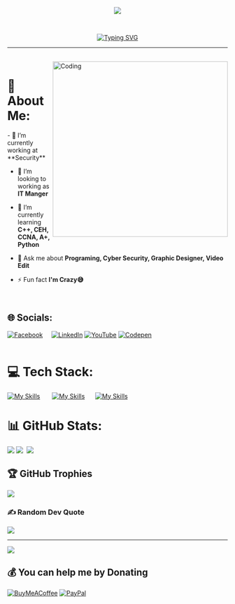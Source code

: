 <p align="center">
<img src="https://minimalistic-wallpaper.demolab.com/?random" max-width="90%"></p>
<!-- <img src="https://raw.githubusercontent.com/DenverCoder1/minimalistic-wallpaper-collection/main/images/muhammad-nafay-deer-and-the-fireflies.jpg" max-width="90%"></p> -->

<br>
<p align="center">
<a href="https://git.io/typing-svg"><img src="https://readme-typing-svg.demolab.com?font=Fira+Code&weight=600&size=30&duration=3000&pause=1000&color=594EAD&center=true&vCenter=true&width=435&lines=Hi+%F0%9F%91%8B%2C+I'm+Ahmed+Hamed;Welcome+To+My+Profile😃" alt="Typing SVG" /></p></a><hr>
<br>
  
<img align="right" alt="Coding" width="400" src="https://i.ibb.co/MZVN04H/6352cb28262707-5637231a2a4a7.gif">

  <h1>💫 About Me: </h1>
- 🔭 I’m currently working at **Security**
  
- 👯 I’m looking to working as **IT Manger**
  
-  🌱 I’m currently learning **C++, CEH, CCNA, A+, Python**
  
- 💬 Ask me about **Programing, Cyber Security, Graphic Designer, Video Edit**
  
- ⚡ Fun fact **I'm Crazy😅**




<br>

## 🌐 Socials:
[![Facebook](https://img.shields.io/badge/Facebook-%231877F2.svg?logo=Facebook&logoColor=white)](https://facebook.com/ahmedhamed.0010) &nbsp;
&nbsp;
[![LinkedIn](https://img.shields.io/badge/LinkedIn-%230077B5.svg?logo=linkedin&logoColor=white)](https://linkedin.com/in/ahmed-hamed665) [![YouTube](https://img.shields.io/badge/YouTube-%23FF0000.svg?logo=YouTube&logoColor=white)](https://youtube.com/@technohamed) [![Codepen](https://img.shields.io/badge/Codepen-000000?style=for-the-badge&logo=codepen&logoColor=white)](https://codepen.io/TechnoHamed) 
<br>
<br>
# 💻 Tech Stack:
[![My Skills](https://skillicons.dev/icons?i=c,cpp,cs,py,html,css,js,bootstrap,&perline=4&theme=dark)](https://skillicons.dev) &nbsp;&nbsp;&nbsp;&nbsp;&nbsp; [![My Skills](https://skillicons.dev/icons?i=arduino,discord,github,linux,vscode,visualstudio,&perline=3&theme=dark)](https://skillicons.dev) &nbsp;&nbsp;&nbsp;&nbsp;&nbsp;[![My Skills](https://skillicons.dev/icons?i=ps,ai,ae,pr,au,xd,figma,blender,&perline=4&theme=dark)](https://skillicons.dev)
<br>

# 📊 GitHub Stats:
![](https://github-readme-stats.vercel.app/api/top-langs/?username=TechnoHamed&theme=nightowl&hide_border=false&include_all_commits=true&count_private=true&layout=compact) ![](https://github-readme-stats.vercel.app/api?username=TechnoHamed&theme=nightowl&hide_border=false&include_all_commits=true&count_private=true)&nbsp;
![](https://github-readme-streak-stats.herokuapp.com/?user=TechnoHamed&theme=nightowl&hide_border=false)<br>


## 🏆 GitHub Trophies
![](https://github-profile-trophy.vercel.app/?username=TechnoHamed&theme=nord&no-frame=false&no-bg=false&margin-w=4)

### ✍️ Random Dev Quote
![](https://quotes-github-readme.vercel.app/api?type=horizontal&theme=tokyonight)

---
[![](https://visitcount.itsvg.in/api?id=TechnoHamed&icon=0&color=6)](https://visitcount.itsvg.in)

  ## 💰 You can help me by Donating
  [![BuyMeACoffee](https://img.shields.io/badge/Buy%20Me%20a%20Coffee-ffdd00?style=for-the-badge&logo=buy-me-a-coffee&logoColor=black)](https://buymeacoffee.com/ahmedhamed.0010) [![PayPal](https://img.shields.io/badge/PayPal-00457C?style=for-the-badge&logo=paypal&logoColor=white)](https://paypal.me/ahmedhamedmohamed) 

  
<!-- Proudly created with GPRM ( https://gprm.itsvg.in ) -->
